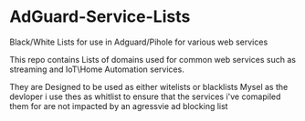 # AdGuard-Service-Lists
Black/White Lists for use in Adguard/Pihole for various web services

This repo contains Lists of domains used for common web services such as streaming and IoT\Home Automation services.

They are Designed to be used as either witelists or blacklists
Mysel as the devloper i use thes as whitlist to ensure that the services i've comapiled them for are not impacted by an agressvie ad blocking list
